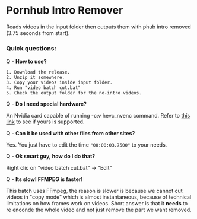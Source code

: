 # Pornhub Intro Remover

Reads videos in the input folder then outputs them with phub intro removed (3.75 seconds from start).

### Quick questions:

Q - **How to use?**

    1. Download the release. 
    2. Unzip it somewhere. 
    3. Copy your videos inside input folder.
    4. Run "video batch cut.bat"
    5. Check the output folder for the no-intro videos.



Q - **Do I need special hardware?**

An Nvidia card capable of running -c:v hevc_nvenc command. Refer to [this link](https://en.wikipedia.org/wiki/Nvidia_NVENC) to see if yours is supported.



Q - **Can it be used with other files from other sites?**

Yes. You just have to edit the time `"00:00:03.7500"` to your needs.

Q - **Ok smart guy, how do I do that?**

Right clic on "video batch cut.bat" -> "Edit"

Q - **Its slow! FFMPEG is faster!**

This batch uses FFmpeg, the reason is slower is because we cannot cut videos in "copy mode" which is almost instantaneous, because of technical limitations on how frames work on videos. Short answer is that it **needs** to re enconde the whole video and not just remove the part we want removed.
